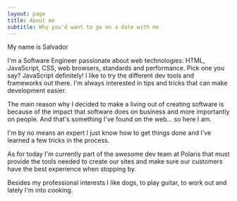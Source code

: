 ```yaml
---
layout: page
title: About me
subtitle: Why you'd want to go on a date with me
---
```


My name is Salvador

I'm a Software Engineer passionate about web technologies: HTML, JavaScript, CSS, web browsers, standards and performance. Pick one you say? JavaScript definitely! I like to try the different dev tools and frameworks out there. I'm always interested in tips and tricks that can make development easier.

The main reason why I decided to make a living out of creating software is because of the impact that software does on business and more importantly on people. And that's something I've found on the web... so here I am. 

I'm by no means an expert I just know how to get things done and I've learned a few tricks in the process. 

As for today I'm currently part of the awesome dev team at Polaris that must provide the tools needed to create our sites and make sure our customers have the best experience when stopping by.

Besides my professional interests I like dogs, to play guitar, to work out and lately I'm into cooking.
